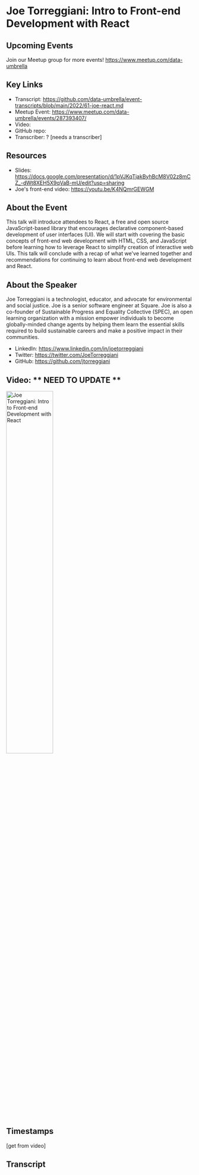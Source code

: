 # Joe Torreggiani: Intro to Front-end Development with React

## Upcoming Events
Join our Meetup group for more events!
https://www.meetup.com/data-umbrella

## Key Links
- Transcript: https://github.com/data-umbrella/event-transcripts/blob/main/2022/61-joe-react.md 
- Meetup Event: https://www.meetup.com/data-umbrella/events/287393407/ 
- Video: 
- GitHub repo:  
- Transcriber:  ? [needs a transcriber]

## Resources
- Slides:  https://docs.google.com/presentation/d/1pVJKqTjakByhBcM8V02z8mCZ_-dWt8XEH5X9qVaB-mU/edit?usp=sharing
- Joe's front-end video: https://youtu.be/K4NQmrGEWGM


## About the Event
This talk will introduce attendees to React, a free and open source JavaScript-based library that encourages declarative component-based development of user interfaces (UI). We will start with covering the basic concepts of front-end web development with HTML, CSS, and JavaScript before learning how to leverage React to simplify creation of interactive web UIs. This talk will conclude with a recap of what we've learned together and recommendations for continuing to learn about front-end web development and React.

## About the Speaker
Joe Torreggiani is a technologist, educator, and advocate for environmental and social justice. Joe is a senior software engineer at Square. Joe is also a co-founder of Sustainable Progress and Equality Collective (SPEC), an open learning organization with a mission empower individuals to become globally-minded change agents by helping them learn the essential skills required to build sustainable careers and make a positive impact in their communities.

- LinkedIn: https://www.linkedin.com/in/joetorreggiani
- Twitter: https://twitter.com/JoeTorreggiani
- GitHub: https://github.com/jtorreggiani  

## Video:  ** NEED TO UPDATE **
<a href="http://www.youtube.com/watch?feature=player_embedded&v=NbmdFJsnuuo" target="_blank"><img src="http://img.youtube.com/vi/NbmdFJsnuuo/0.jpg"
alt="Joe Torreggiani: Intro to Front-end Development with React" width="50%" /></a>

## Timestamps
[get from video]

## Transcript
